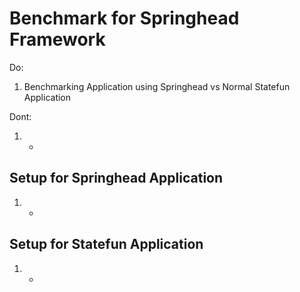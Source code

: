 # Benchmark for Springhead Framework

Do:
1. Benchmarking Application using Springhead vs Normal Statefun Application

Dont:
1. -

## Setup for Springhead Application
1. -

## Setup for Statefun Application
1. -